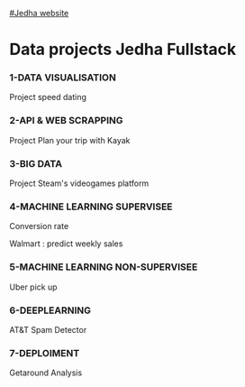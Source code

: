 
[#Jedha website](https://www.jedha.co/formations/formation-data-scientist)

# Data projects Jedha Fullstack 


### 1-DATA VISUALISATION 
Project speed dating 

### 2-API & WEB SCRAPPING
Project Plan your trip with Kayak 

### 3-BIG DATA
Project Steam's videogames platform 

### 4-MACHINE LEARNING SUPERVISEE
Conversion rate 

Walmart : predict weekly sales 

### 5-MACHINE LEARNING NON-SUPERVISEE
Uber pick up

### 6-DEEPLEARNING 
AT&T Spam Detector

### 7-DEPLOIMENT 
Getaround Analysis
